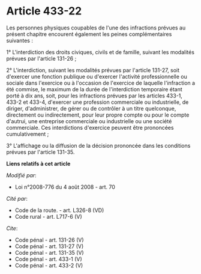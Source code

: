 # Article 433-22

Les personnes physiques coupables de l'une des infractions prévues au présent chapitre encourent également les peines
complémentaires suivantes : 

1° L'interdiction des droits civiques, civils et de famille, suivant les modalités prévues par l'article 131-26 ; 

2° L'interdiction, suivant les modalités prévues par l'article 131-27, soit d'exercer une fonction publique ou d'exercer
l'activité professionnelle ou sociale dans l'exercice ou à l'occasion de l'exercice de laquelle l'infraction a été commise,
le maximum de la durée de l'interdiction temporaire étant porté à dix ans, soit, pour les infractions prévues par les
articles 433-1, 433-2 et 433-4, d'exercer une profession commerciale ou industrielle, de diriger, d'administrer, de gérer ou
de contrôler à un titre quelconque, directement ou indirectement, pour leur propre compte ou pour le compte d'autrui, une
entreprise commerciale ou industrielle ou une société commerciale. Ces interdictions d'exercice peuvent être prononcées
cumulativement ; 

3° L'affichage ou la diffusion de la décision prononcée dans les conditions prévues par l'article 131-35.

**Liens relatifs à cet article**

_Modifié par_:

  - Loi n°2008-776 du 4 août 2008 - art. 70

_Cité par_:

  - Code de la route. - art. L326-8 (VD)
  - Code rural - art. L717-6 (V)

_Cite_:

  - Code pénal - art. 131-26 (V)
  - Code pénal - art. 131-27 (V)
  - Code pénal - art. 131-35 (V)
  - Code pénal - art. 433-1 (V)
  - Code pénal - art. 433-2 (V)
